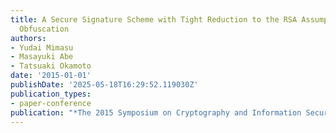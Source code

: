 ```yaml
---
title: A Secure Signature Scheme with Tight Reduction to the RSA Assumption from Indistinguishability
  Obfuscation
authors:
- Yudai Mimasu
- Masayuki Abe
- Tatsuaki Okamoto
date: '2015-01-01'
publishDate: '2025-05-18T16:29:52.119030Z'
publication_types:
- paper-conference
publication: "*The 2015 Symposium on Cryptography and Information Security (SCIS'15)*"
---
```


